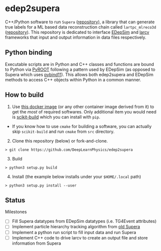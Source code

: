 # edep2supera

C++/Python software to run `Supera` ([repository](https://github.com/DeepLearnPhysics/SuperaAtomic)), a library that can generate true labels for a ML based data reconstruction chain called `lartpc_mlreco3d` ([repository](https://github.com/DeepLearnPhysics/lartpc_mlreco3d)). This repository is dedicated to interface [EDepSim](https://github.com/ClarkMcGrew/edep-sim) and [larcv](https://github.com/DeepLearnPhysics/larcv2) frameworks that input and output information in data files respectively. 

## Python binding
Executable scripts are in Python and C++ classes and functions are bound to Python via [PyROOT](https://root.cern/manual/python/) following a pattern used by EDepSim (as opposed to Supera which uses [pybind11](https://pybind11.readthedocs.io/en/stable/)). This allows both edep2supera and EDepSim methods to access C++ objects within Python in a common manner.

## How to build
1. Use [this docker image](https://hub.docker.com/layers/deeplearnphysics/larcv2/ub20.04-cuda11.3-cudnn8-pytorch1.10.0-larndsim/images/sha256-b9a67dfabf5190dbd67745cf739f9aeb6a357a6f4580df4702210bdfafa0221b?context=explore) (or any other container image derived from it) to get the _most_ of required softwares. Only additional item you would need is [scikit-build](https://scikit-build.readthedocs.io/en/latest/skbuild.html) which you can install with `pip`. 
  - If you know how to use `cmake` for building a software, you can actually skip `scikit-build` and run `cmake` from `src` directory.
2. Clone this repository (below) or fork-and-clone.
```
> git clone https://github.com/DeepLearnPhysics/edep2supera
```
3. Build 
```
> python3 setup.py build
```
4. Install (the example below installs under your `$HOME/.local` path)
```
> python3 setup.py install --user
```

## Status

Milestones

- [ ] Fill Supera datatypes from EDepSim datatypes (i.e. TG4Event attributes)
- [ ] Implement particle hierarchy tracking algorithm from [old Supera](https://github.com/DeepLearnPhysics/Supera)
- [ ] Implement a python run script to fill input data and run Supera
- [ ] Implement C++ code to drive larcv to create an output file and store information from Supera
